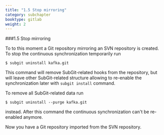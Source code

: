 ```yaml
---
title: "1.5 Stop mirroring"
category: subchapter
booktype: gitlab
weight: 2
---
```


###1.5 Stop mirroring

To to this moment a Git repository mirroring an SVN repository is created. To stop the continuous synchronization temporarily run

    $ subgit uninstall kafka.git

This command will remove SubGit-related hooks from the repository, but will leave other SubGit-related structure allowing to re-enable the synchronization later with `subgit install` command.

To remove all SubGit-related data run

    $ subgit uninstall --purge kafka.git

instead. After this command the continuous synchronization can't be re-enabled anymore.

Now you have a Git repository imported from the SVN repository.

[](#up)